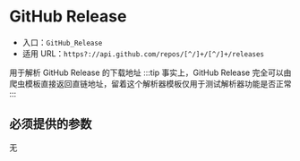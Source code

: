 # GitHub Release

* 入口：`GitHub_Release`
* 适用 URL：`https?://api.github.com/repos/[^/]+/[^/]+/releases`

用于解析 GitHub Release 的下载地址
:::tip
事实上，GitHub Release 完全可以由爬虫模板直接返回直链地址，留着这个解析器模板仅用于测试解析器功能是否正常
:::

## 必须提供的参数

无